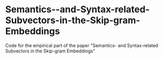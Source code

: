 # Semantics--and-Syntax-related-Subvectors-in-the-Skip-gram-Embeddings
Code for the empirical part of the paper "Semantics- and Syntax-related Subvectors in the Skip-gram Embeddings"
